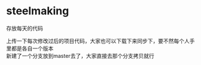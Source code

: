 # steelmaking
存放每天的代码




上传一下每次修改过后的项目代码，大家也可以下载下来同步下，要不然每个人手里都是各自一个版本
<br>新建了一个分支放到master去了，大家直接去那个分支拷贝就行
